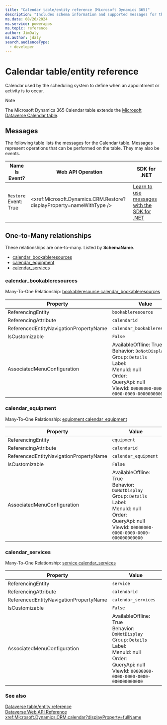 ```yaml
---
title: "Calendar table/entity reference (Microsoft Dynamics 365)"
description: "Includes schema information and supported messages for the Calendar table/entity with Microsoft Dynamics 365."
ms.date: 08/26/2024
ms.service: powerapps
ms.topic: reference
author: JimDaly
ms.author: jdaly
search.audienceType: 
  - developer
---
```


# Calendar table/entity reference

Calendar used by the scheduling system to define when an appointment or activity is to occur.

> [!NOTE]
> The Microsoft Dynamics 365 Calendar table extends the [Microsoft Dataverse Calendar table](/power-apps/developer/data-platform/reference/entities/calendar).


## Messages

The following table lists the messages for the Calendar table.
Messages represent operations that can be performed on the table. They may also be events.

| Name <br />Is Event? |Web API Operation |SDK for .NET |
| ---- | ----- |----- |
| `Restore`<br />Event: True |<xref:Microsoft.Dynamics.CRM.Restore?displayProperty=nameWithType /> |[Learn to use messages with the SDK for .NET](/power-apps/developer/data-platform/org-service/use-messages)|



## One-to-Many relationships

These relationships are one-to-many. Listed by **SchemaName**.

- [calendar_bookableresources](#BKMK_calendar_bookableresources)
- [calendar_equipment](#BKMK_calendar_equipment)
- [calendar_services](#BKMK_calendar_services)

### <a name="BKMK_calendar_bookableresources"></a> calendar_bookableresources

Many-To-One Relationship: [bookableresource calendar_bookableresources](bookableresource.md#BKMK_calendar_bookableresources)

|Property|Value|
|---|---|
|ReferencingEntity|`bookableresource`|
|ReferencingAttribute|`calendarid`|
|ReferencedEntityNavigationPropertyName|`calendar_bookableresources`|
|IsCustomizable|`False`|
|AssociatedMenuConfiguration|AvailableOffline: True<br />Behavior: `DoNotDisplay`<br />Group: `Details`<br />Label: <br />MenuId: null<br />Order: <br />QueryApi: null<br />ViewId: `00000000-0000-0000-0000-000000000000`|

### <a name="BKMK_calendar_equipment"></a> calendar_equipment

Many-To-One Relationship: [equipment calendar_equipment](equipment.md#BKMK_calendar_equipment)

|Property|Value|
|---|---|
|ReferencingEntity|`equipment`|
|ReferencingAttribute|`calendarid`|
|ReferencedEntityNavigationPropertyName|`calendar_equipment`|
|IsCustomizable|`False`|
|AssociatedMenuConfiguration|AvailableOffline: True<br />Behavior: `DoNotDisplay`<br />Group: `Details`<br />Label: <br />MenuId: null<br />Order: <br />QueryApi: null<br />ViewId: `00000000-0000-0000-0000-000000000000`|

### <a name="BKMK_calendar_services"></a> calendar_services

Many-To-One Relationship: [service calendar_services](service.md#BKMK_calendar_services)

|Property|Value|
|---|---|
|ReferencingEntity|`service`|
|ReferencingAttribute|`calendarid`|
|ReferencedEntityNavigationPropertyName|`calendar_services`|
|IsCustomizable|`False`|
|AssociatedMenuConfiguration|AvailableOffline: True<br />Behavior: `DoNotDisplay`<br />Group: `Details`<br />Label: <br />MenuId: null<br />Order: <br />QueryApi: null<br />ViewId: `00000000-0000-0000-0000-000000000000`|



### See also

[Dataverse table/entity reference](../about-entity-reference.md)  
[Dataverse Web API Reference](/power-apps/developer/data-platform/webapi/reference/about)   
<xref:Microsoft.Dynamics.CRM.calendar?displayProperty=fullName>

